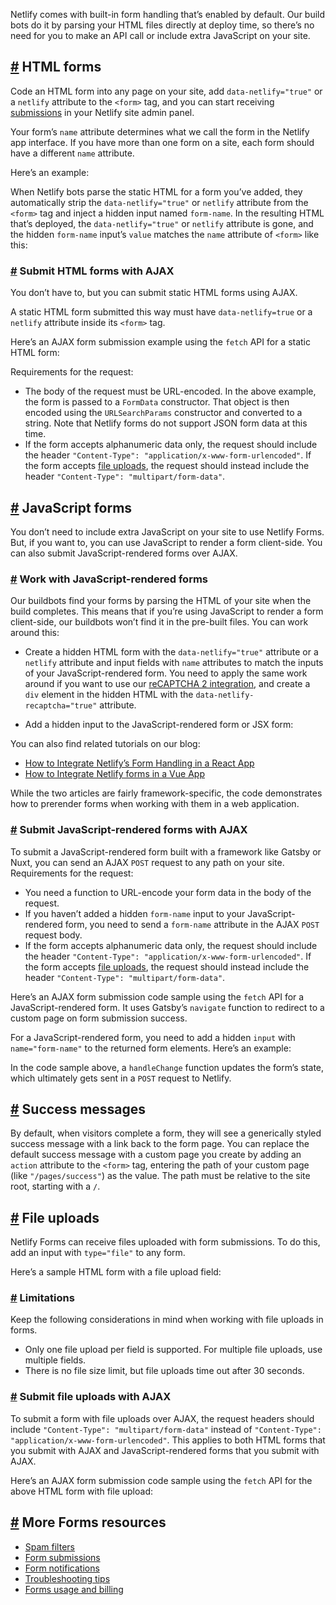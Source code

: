 Netlify comes with built-in form handling that’s enabled by default. Our build bots do it by parsing your HTML files directly at deploy time, so there’s no need for you to make an API call or include extra JavaScript on your site.

[\#](https://docs.netlify.com/forms/setup/#html-forms) HTML forms
-----------------------------------------------------------------

Code an HTML form into any page on your site, add `data-netlify="true"` or a `netlify` attribute to the `<form>` tag, and you can start receiving [submissions](https://docs.netlify.com/forms/submissions) in your Netlify site admin panel.

Your form’s `name` attribute determines what we call the form in the Netlify app interface. If you have more than one form on a site, each form should have a different `name` attribute.

Here’s an example:

When Netlify bots parse the static HTML for a form you’ve added, they automatically strip the `data-netlify="true"` or `netlify` attribute from the `<form>` tag and inject a hidden input named `form-name`. In the resulting HTML that’s deployed, the `data-netlify="true"` or `netlify` attribute is gone, and the hidden `form-name` input’s `value` matches the `name` attribute of `<form>` like this:

### [\#](https://docs.netlify.com/forms/setup/#submit-html-forms-with-ajax) Submit HTML forms with AJAX

You don’t have to, but you can submit static HTML forms using AJAX.

A static HTML form submitted this way must have `data-netlify=true` or a `netlify` attribute inside its `<form>` tag.

Here’s an AJAX form submission example using the `fetch` API for a static HTML form:

Requirements for the request:

-   The body of the request must be URL-encoded. In the above example, the form is passed to a `FormData` constructor. That object is then encoded using the `URLSearchParams` constructor and converted to a string. Note that Netlify forms do not support JSON form data at this time.
-   If the form accepts alphanumeric data only, the request should include the header `"Content-Type": "application/x-www-form-urlencoded"`. If the form accepts [file uploads](https://docs.netlify.com/forms/setup/#file-uploads), the request should instead include the header `"Content-Type": "multipart/form-data"`.

[\#](https://docs.netlify.com/forms/setup/#javascript-forms) JavaScript forms
-----------------------------------------------------------------------------

You don’t need to include extra JavaScript on your site to use Netlify Forms. But, if you want to, you can use JavaScript to render a form client-side. You can also submit JavaScript-rendered forms over AJAX.

### [\#](https://docs.netlify.com/forms/setup/#work-with-javascript-rendered-forms) Work with JavaScript-rendered forms

Our buildbots find your forms by parsing the HTML of your site when the build completes. This means that if you’re using JavaScript to render a form client-side, our buildbots won’t find it in the pre-built files. You can work around this:

-   Create a hidden HTML form with the `data-netlify="true"` attribute or a `netlify` attribute and input fields with `name` attributes to match the inputs of your JavaScript-rendered form. You need to apply the same work around if you want to use our [reCAPTCHA 2 integration](https://docs.netlify.com/forms/spam-filters/#recaptcha-2-challenge), and create a `div` element in the hidden HTML with the `data-netlify-recaptcha="true"` attribute.

-   Add a hidden input to the JavaScript-rendered form or JSX form:

You can also find related tutorials on our blog:

-   [How to Integrate Netlify’s Form Handling in a React App](https://www.netlify.com/blog/2017/07/19/how-to-integrate-netlifys-form-handling-in-a-react-app/)
-   [How to Integrate Netlify forms in a Vue App](https://www.netlify.com/blog/2018/09/07/how-to-integrate-netlify-forms-in-a-vue-app/)

While the two articles are fairly framework-specific, the code demonstrates how to prerender forms when working with them in a web application.

### [\#](https://docs.netlify.com/forms/setup/#submit-javascript-rendered-forms-with-ajax) Submit JavaScript-rendered forms with AJAX

To submit a JavaScript-rendered form built with a framework like Gatsby or Nuxt, you can send an AJAX `POST` request to any path on your site. Requirements for the request:

-   You need a function to URL-encode your form data in the body of the request.
-   If you haven’t added a hidden `form-name` input to your JavaScript-rendered form, you need to send a `form-name` attribute in the AJAX `POST` request body.
-   If the form accepts alphanumeric data only, the request should include the header `"Content-Type": "application/x-www-form-urlencoded"`. If the form accepts [file uploads](https://docs.netlify.com/forms/setup/#file-uploads), the request should instead include the header `"Content-Type": "multipart/form-data"`.

Here’s an AJAX form submission code sample using the `fetch` API for a JavaScript-rendered form. It uses Gatsby’s `navigate` function to redirect to a custom page on form submission success.

For a JavaScript-rendered form, you need to add a hidden `input` with `name="form-name"` to the returned form elements. Here’s an example:

In the code sample above, a `handleChange` function updates the form’s state, which ultimately gets sent in a `POST` request to Netlify.

[\#](https://docs.netlify.com/forms/setup/#success-messages) Success messages
-----------------------------------------------------------------------------

By default, when visitors complete a form, they will see a generically styled success message with a link back to the form page. You can replace the default success message with a custom page you create by adding an `action` attribute to the `<form>` tag, entering the path of your custom page (like `"/pages/success"`) as the value. The path must be relative to the site root, starting with a `/`.

[\#](https://docs.netlify.com/forms/setup/#file-uploads) File uploads
---------------------------------------------------------------------

Netlify Forms can receive files uploaded with form submissions. To do this, add an input with `type="file"` to any form.

Here’s a sample HTML form with a file upload field:

### [\#](https://docs.netlify.com/forms/setup/#limitations) Limitations

Keep the following considerations in mind when working with file uploads in forms.

-   Only one file upload per field is supported. For multiple file uploads, use multiple fields.
-   There is no file size limit, but file uploads time out after 30 seconds.

### [\#](https://docs.netlify.com/forms/setup/#submit-file-uploads-with-ajax) Submit file uploads with AJAX

To submit a form with file uploads over AJAX, the request headers should include `"Content-Type": "multipart/form-data"` instead of `"Content-Type": "application/x-www-form-urlencoded"`. This applies to both HTML forms that you submit with AJAX and JavaScript-rendered forms that you submit with AJAX.

Here’s an AJAX form submission code sample using the `fetch` API for the above HTML form with file upload:

[\#](https://docs.netlify.com/forms/setup/#more-forms-resources) More Forms resources
-------------------------------------------------------------------------------------

-   [Spam filters](https://docs.netlify.com/forms/spam-filters)
-   [Form submissions](https://docs.netlify.com/forms/submissions)
-   [Form notifications](https://docs.netlify.com/forms/notifications)
-   [Troubleshooting tips](https://docs.netlify.com/forms/troubleshooting-tips)
-   [Forms usage and billing](https://docs.netlify.com/forms/usage-and-billing)
